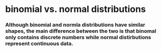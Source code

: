 # binomial vs. normal distributions 

### Although binomial and normla distributions have similar shapes, the main difference between the two is that binomal only contains discrete numbers while normal distirbutions represent continuous data.
